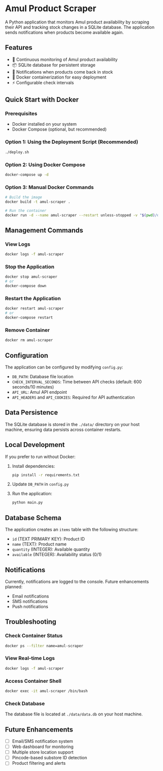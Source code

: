 # Amul Product Scraper

A Python application that monitors Amul product availability by scraping their API and tracking stock changes in a SQLite database. The application sends notifications when products become available again.

## Features

- 🔄 Continuous monitoring of Amul product availability
- 📦 SQLite database for persistent storage
- 🔔 Notifications when products come back in stock
- 🐳 Docker containerization for easy deployment
- ⚡ Configurable check intervals

## Quick Start with Docker

### Prerequisites
- Docker installed on your system
- Docker Compose (optional, but recommended)

### Option 1: Using the Deployment Script (Recommended)
```bash
./deploy.sh
```

### Option 2: Using Docker Compose 
```bash
docker-compose up -d
```

### Option 3: Manual Docker Commands
```bash
# Build the image
docker build -t amul-scraper .

# Run the container
docker run -d --name amul-scraper --restart unless-stopped -v "$(pwd)/data:/app/data" amul-scraper
```

## Management Commands

### View Logs
```bash
docker logs -f amul-scraper
```

### Stop the Application
```bash
docker stop amul-scraper
# or
docker-compose down
```

### Restart the Application
```bash
docker restart amul-scraper
# or
docker-compose restart
```

### Remove Container
```bash
docker rm amul-scraper
```

## Configuration

The application can be configured by modifying `config.py`:

- `DB_PATH`: Database file location
- `CHECK_INTERVAL_SECONDS`: Time between API checks (default: 600 seconds/10 minutes)
- `API_URL`: Amul API endpoint
- `API_HEADERS` and `API_COOKIES`: Required for API authentication

## Data Persistence

The SQLite database is stored in the `./data/` directory on your host machine, ensuring data persists across container restarts.

## Local Development

If you prefer to run without Docker:

1. Install dependencies:
   ```bash
   pip install -r requirements.txt
   ```
2. Update `DB_PATH` in `config.py`

3. Run the application:
   ```bash
   python main.py
   ```

## Database Schema

The application creates an `items` table with the following structure:
- `id` (TEXT PRIMARY KEY): Product ID
- `name` (TEXT): Product name
- `quantity` (INTEGER): Available quantity
- `available` (INTEGER): Availability status (0/1)

## Notifications

Currently, notifications are logged to the console. Future enhancements planned:
- Email notifications
- SMS notifications
- Push notifications

## Troubleshooting

### Check Container Status
```bash
docker ps --filter name=amul-scraper
```

### View Real-time Logs
```bash
docker logs -f amul-scraper
```

### Access Container Shell
```bash
docker exec -it amul-scraper /bin/bash
```

### Check Database
The database file is located at `./data/data.db` on your host machine.

## Future Enhancements

- [ ] Email/SMS notification system
- [ ] Web dashboard for monitoring
- [ ] Multiple store location support
- [ ] Pincode-based substore ID detection
- [ ] Product filtering and alerts
